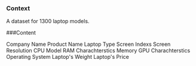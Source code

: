 ### Context
A dataset for 1300 laptop models.

###Content

Company Name
Product Name
Laptop Type
Screen Indexs
Screen Resolution
CPU Model
RAM Charachterstics
Memory
GPU Charachterstics
Operating System
Laptop's Weight
Laptop's Price
